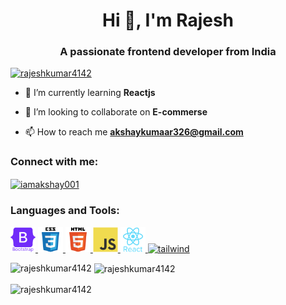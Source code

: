 <h1 align="center">Hi 👋, I'm Rajesh</h1>
<h3 align="center">A passionate frontend developer from India</h3>

<p align="left"> <a href="https://github.com/ryo-ma/github-profile-trophy"><img src="https://github-profile-trophy.vercel.app/?username=rajeshkumar4142" alt="rajeshkumar4142" /></a> </p>

- 🌱 I’m currently learning **Reactjs**

- 👯 I’m looking to collaborate on **E-commerse**

- 📫 How to reach me **akshaykumaar326@gmail.com**

<h3 align="left">Connect with me:</h3>
<p align="left">
<a href="https://instagram.com/iamakshay001" target="blank"><img align="center" src="https://raw.githubusercontent.com/rahuldkjain/github-profile-readme-generator/master/src/images/icons/Social/instagram.svg" alt="iamakshay001" height="30" width="40" /></a>
</p>

<h3 align="left">Languages and Tools:</h3>
<p align="left"> <a href="https://getbootstrap.com" target="_blank" rel="noreferrer"> <img src="https://raw.githubusercontent.com/devicons/devicon/master/icons/bootstrap/bootstrap-plain-wordmark.svg" alt="bootstrap" width="40" height="40"/> </a> <a href="https://www.w3schools.com/css/" target="_blank" rel="noreferrer"> <img src="https://raw.githubusercontent.com/devicons/devicon/master/icons/css3/css3-original-wordmark.svg" alt="css3" width="40" height="40"/> </a> <a href="https://www.w3.org/html/" target="_blank" rel="noreferrer"> <img src="https://raw.githubusercontent.com/devicons/devicon/master/icons/html5/html5-original-wordmark.svg" alt="html5" width="40" height="40"/> </a> <a href="https://developer.mozilla.org/en-US/docs/Web/JavaScript" target="_blank" rel="noreferrer"> <img src="https://raw.githubusercontent.com/devicons/devicon/master/icons/javascript/javascript-original.svg" alt="javascript" width="40" height="40"/> </a> <a href="https://reactjs.org/" target="_blank" rel="noreferrer"> <img src="https://raw.githubusercontent.com/devicons/devicon/master/icons/react/react-original-wordmark.svg" alt="react" width="40" height="40"/> </a> <a href="https://tailwindcss.com/" target="_blank" rel="noreferrer"> <img src="https://www.vectorlogo.zone/logos/tailwindcss/tailwindcss-icon.svg" alt="tailwind" width="40" height="40"/> </a> </p>

<p><img align="left" src="https://github-readme-stats.vercel.app/api/top-langs?username=rajeshkumar4142&show_icons=true&locale=en&layout=compact" alt="rajeshkumar4142" /></p>

<p>&nbsp;<img align="center" src="https://github-readme-stats.vercel.app/api?username=rajeshkumar4142&show_icons=true&locale=en" alt="rajeshkumar4142" /></p>

<p><img align="center" src="https://github-readme-streak-stats.herokuapp.com/?user=rajeshkumar4142&" alt="rajeshkumar4142" /></p>
